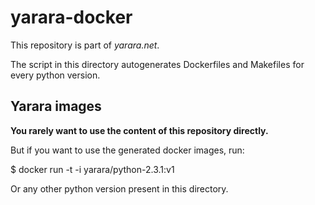 yarara-docker
=============

This repository is part of *yarara.net*.

The script in this directory autogenerates Dockerfiles and Makefiles for every python version.

Yarara images
-------------

**You rarely want to use the content of this repository directly.**

But if you want to use the generated docker images, run:

  $ docker run -t -i yarara/python-2.3.1:v1
  
Or any other python version present in this directory.
